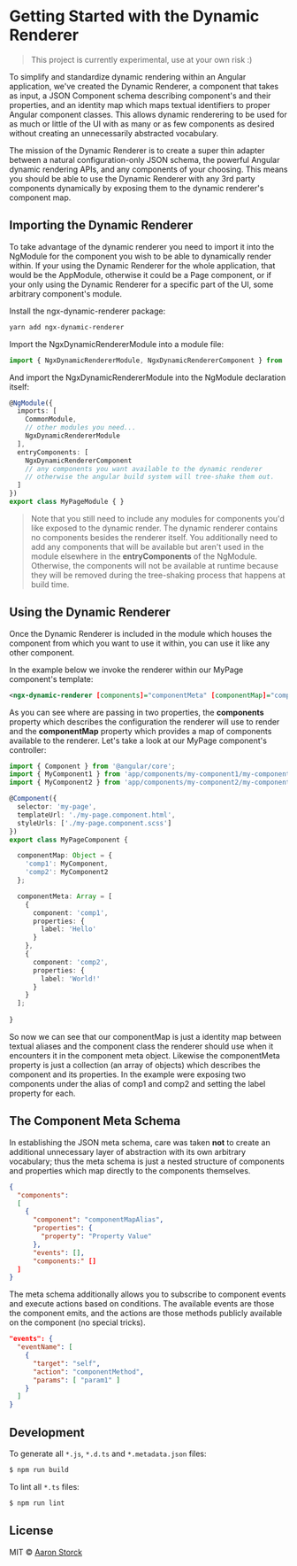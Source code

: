 # Getting Started with the Dynamic Renderer

> This project is currently experimental, use at your own risk :)

To simplify and standardize dynamic rendering within an Angular application, we've created the Dynamic Renderer, a component that takes as input, a JSON Component schema describing component's and their properties, and an identity map which maps textual identifiers to proper Angular component classes. This allows dynamic renderering to be used for as much or little of the UI with as many or as few components as desired without creating an unnecessarily abstracted vocabulary.

The mission of the Dynamic Renderer is to create a super thin adapter between a natural configuration-only JSON schema, the powerful Angular dynamic rendering APIs, and any components of your choosing. This means you should be able to use the Dynamic Renderer with any 3rd party components dynamically by exposing them to the dynamic renderer's component map.

## Importing the Dynamic Renderer

To take advantage of the dynamic renderer you need to import it into the NgModule for the component you wish to be able to dynamically render within. If your using the Dynamic Renderer for the whole application, that would be the AppModule, otherwise it could be a Page component, or if your only using the Dynamic Renderer for a specific part of the UI, some arbitrary component's module.

Install the ngx-dynamic-renderer package:

```bash
yarn add ngx-dynamic-renderer
```

Import the NgxDynamicRendererModule into a module file:

```typescript
import { NgxDynamicRendererModule, NgxDynamicRendererComponent } from 'ngx-dynamic-renderer';
```

And import the NgxDynamicRendererModule into the NgModule declaration itself:

```typescript
@NgModule({
  imports: [
    CommonModule,
    // other modules you need...
    NgxDynamicRendererModule
  ],
  entryComponents: [
  	NgxDynamicRendererComponent
    // any components you want available to the dynamic renderer
    // otherwise the angular build system will tree-shake them out.
  ]
})
export class MyPageModule { }
```

> Note that you still need to include any modules for components you'd like exposed to the dynamic render. The dynamic renderer contains no components besides the renderer itself. You additionally need to add any components that will be available but aren't used in the module elsewhere in the **entryComponents** of the NgModule. Otherwise, the components will not be available at runtime because they will be removed during the tree-shaking process that happens at build time.

## Using the Dynamic Renderer

Once the Dynamic Renderer is included in the module which houses the component from which you want to use it within, you can use it like any other component. 

In the example below we invoke the renderer within our MyPage component's template:

```xml
<ngx-dynamic-renderer [components]="componentMeta" [componentMap]="componentMap"></ngx-dynamic-renderer>
```

As you can see where are passing in two properties, the **components** property which describes the configuration the renderer will use to render and the **componentMap** property which provides a map of components available to the renderer. Let's take a look at our MyPage component's controller:

```typescript
import { Component } from '@angular/core';
import { MyComponent1 } from 'app/components/my-component1/my-component1.component';
import { MyComponent2 } from 'app/components/my-component2/my-component2.component';

@Component({
  selector: 'my-page',
  templateUrl: './my-page.component.html',
  styleUrls: ['./my-page.component.scss']
})
export class MyPageComponent {

  componentMap: Object = {
    'comp1': MyComponent,
    'comp2': MyComponent2
  };

  componentMeta: Array = [
    {
      component: 'comp1',
      properties: {
        label: 'Hello'
      }
    },
    {
      component: 'comp2',
      properties: {
        label: 'World!'
      }
    }
  ];
  
}
```

So now we can see that our componentMap is just a identity map between textual aliases  and the component class the renderer should use when it encounters it in the component meta object. Likewise the componentMeta  property is just a collection (an array of objects) which describes the component and its properties. In the example were exposing two components under the alias of comp1 and comp2 and setting the label property for each. 

## The Component Meta Schema

In establishing the JSON meta schema, care was taken **not** to create an additional unnecessary layer of abstraction with its own arbitrary vocabulary; thus the meta schema is just a nested structure of components and properties which map directly to the components themselves.

```json
{ 
  "components": 
  [
    { 
      "component": "componentMapAlias",
      "properties": {
        "property": "Property Value"
      },
      "events": [],
      "components:" []
  ]
}
```

The meta schema additionally allows you to subscribe to component events and execute actions based on conditions. The available events are those the component emits, and the actions are those methods publicly available on the component (no special tricks). 

```json
"events": {
  "eventName": [
    {
      "target": "self",
      "action": "componentMethod",
      "params": [ "param1" ]
    }
  ]
}
```

## Development

To generate all `*.js`, `*.d.ts` and `*.metadata.json` files:

```bash
$ npm run build
```

To lint all `*.ts` files:

```bash
$ npm run lint
```

## License

MIT © [Aaron Storck](mailto:aaronstorck@gmail.com)
